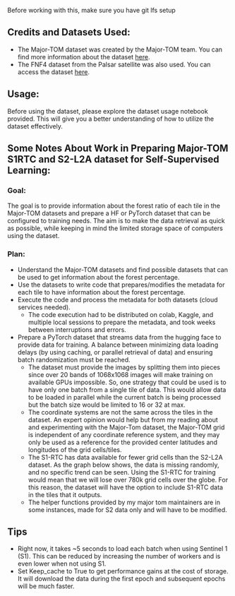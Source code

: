 Before working with this, make sure you have git lfs setup
## Credits and Datasets Used:
- The Major-TOM dataset was created by the Major-TOM team. You can find more information about the dataset [here](https://huggingface.co/Major-TOM).
- The FNF4 dataset from the Palsar satellite was also used. You can access the dataset [here](https://developers.google.com/earth-engine/datasets/catalog/JAXA_ALOS_PALSAR_YEARLY_FNF4).

## Usage:
Before using the dataset, please explore the dataset usage notebook provided. This will give you a better understanding of how to utilize the dataset effectively.

## Some Notes About Work in Preparing Major-TOM S1RTC and S2-L2A dataset for Self-Supervised Learning:
### Goal: 
The goal is to provide information about the forest ratio of each tile in the Major-TOM datasets and prepare a HF or PyTorch dataset that can be configured to training needs. The aim is to make the data retrieval as quick as possible, while keeping in mind the limited storage space of computers using the dataset. 
### Plan:
-	Understand the Major-TOM datasets and find possible datasets that can be used to get information about the forest percentage. 
-	Use the datasets to write code that prepares/modifies the metadata for each tile to have information about the forest percentage.
-	Execute the code and process the metadata for both datasets (cloud services needed).
    -	The code execution had to be distributed on colab, Kaggle, and multiple local sessions to prepare the metadata, and took weeks between interruptions and errors.
-	Prepare a PyTorch dataset that streams data from the hugging face to provide data for training. A balance between minimizing data loading delays (by using caching, or parallel retrieval of data) and ensuring batch randomization must be reached.
    -	The dataset must provide the images by splitting them into pieces since over 20 bands of 1068x1068 images will make training on available GPUs impossible. So, one strategy that could be used is to have only one batch from a single tile of data. This would allow data to be loaded in parallel while the current batch is being processed but the batch size would be limited to 16 or 32 at max.
    -	The coordinate systems are not the same across the tiles in the dataset. An expert opinion would help but from my reading about and experimenting with the Major-Tom dataset, the Major-TOM grid is independent of any coordinate reference system, and they may only be used as a reference for the provided center latitudes and longitudes of the grid cells/tiles.
    -	The S1-RTC has data available for fewer grid cells than the S2-L2A dataset. As the graph below shows, the data is missing randomly, and no specific trend can be seen. Using the S1-RTC for training would mean that we will lose over 780k grid cells over the globe. For this reason, the dataset will have the option to include S1-RTC data in the tiles that it outputs.
    -	The helper functions provided by my major tom maintainers are in some instances, made for S2 data only and will have to be modified.

## Tips
- Right now, it takes ~5 seconds to load each batch when using Sentinel 1 (S1). This can be reduced by increasing the number of workers and is even lower when not using S1. 
- Set Keep_cache to True to get performance gains at the cost of storage. It will download the data during the first epoch and subsequent epochs will be much faster. 
